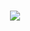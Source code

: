 <!-- 动态打字效果 -->
<h1 align="center">
  <a href="#">
    <img src="https://readme-typing-svg.herokuapp.com/?lines=Hello Every Before Time!&center=true&size=24">
  </a>
</h1>
